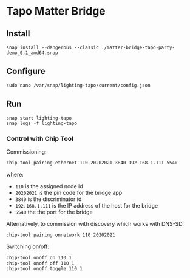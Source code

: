 # Tapo Matter Bridge

## Install
```
snap install --dangerous --classic ./matter-bridge-tapo-party-demo_0.1_amd64.snap
```

## Configure
```
sudo nano /var/snap/lighting-tapo/current/config.json
```

<!--
# Connect interfaces
```
snap connect matter-bridge-tapo-party-demo:avahi-control
```
-->

## Run
```
snap start lighting-tapo
snap logs -f lighting-tapo
```


### Control with Chip Tool

Commissioning:

```bash
chip-tool pairing ethernet 110 20202021 3840 192.168.1.111 5540
```

where:

-   `110` is the assigned node id
-   `20202021` is the pin code for the bridge app
-   `3840` is the discriminator id
-   `192.168.1.111` is the IP address of the host for the bridge
-   `5540` the the port for the bridge

Alternatively, to commission with discovery which works with DNS-SD:

```bash
chip-tool pairing onnetwork 110 20202021
```

Switching on/off:

```bash
chip-tool onoff on 110 1
chip-tool onoff off 110 1
chip-tool onoff toggle 110 1
```

